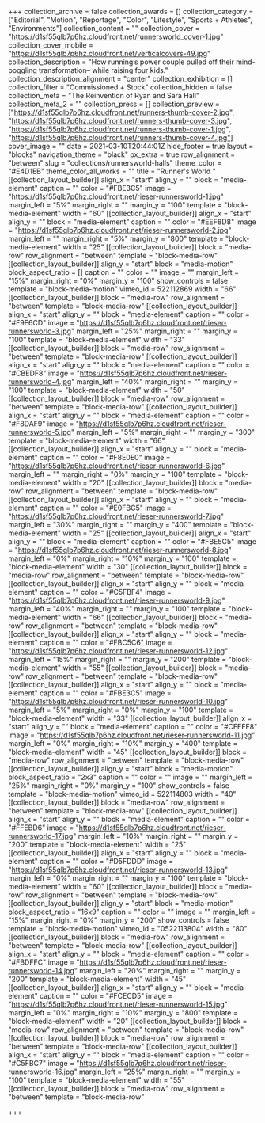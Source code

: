 +++
collection_archive = false
collection_awards = []
collection_category = ["Editorial", "Motion", "Reportage", "Color", "Lifestyle", "Sports + Athletes", "Environments"]
collection_content = ""
collection_cover = "https://d1sf55qlb7p6hz.cloudfront.net/runnersworld_cover-1.jpg"
collection_cover_mobile = "https://d1sf55qlb7p6hz.cloudfront.net/verticalcovers-49.jpg"
collection_description = "How running’s power couple pulled off their mind-boggling transformation– while raising four kids."
collection_description_alignment = "center"
collection_exhibition = []
collection_filter = "Commissioned + Stock"
collection_hidden = false
collection_meta = "The Reinvention of Ryan and Sara Hall"
collection_meta_2 = ""
collection_press = []
collection_preview = ["https://d1sf55qlb7p6hz.cloudfront.net/runners-thumb-cover-2.jpg", "https://d1sf55qlb7p6hz.cloudfront.net/runners-thumb-cover-3.jpg", "https://d1sf55qlb7p6hz.cloudfront.net/runners-thumb-cover-1.jpg", "https://d1sf55qlb7p6hz.cloudfront.net/runners-thumb-cover-4.jpg"]
cover_image = ""
date = 2021-03-10T20:44:01Z
hide_footer = true
layout = "blocks"
navigation_theme = "black"
px_extra = true
row_alignment = "between"
slug = "collections/runnersworld-halls"
theme_color = "#E4D1EB"
theme_color_all_works = ""
title = "Runner's World "
[[collection_layout_builder]]
align_x = "start"
align_y = ""
block = "media-element"
caption = ""
color = "#FBE3C5"
image = "https://d1sf55qlb7p6hz.cloudfront.net/rieser-runnersworld-1.jpg"
margin_left = "5%"
margin_right = ""
margin_y = "100"
template = "block-media-element"
width = "60"
[[collection_layout_builder]]
align_x = "start"
align_y = ""
block = "media-element"
caption = ""
color = "#EEF8D8"
image = "https://d1sf55qlb7p6hz.cloudfront.net/rieser-runnersworld-2.jpg"
margin_left = ""
margin_right = "5%"
margin_y = "800"
template = "block-media-element"
width = "25"
[[collection_layout_builder]]
block = "media-row"
row_alignment = "between"
template = "block-media-row"
[[collection_layout_builder]]
align_y = "start"
block = "media-motion"
block_aspect_ratio = []
caption = ""
color = ""
image = ""
margin_left = "15%"
margin_right = "0%"
margin_y = "100"
show_controls = false
template = "block-media-motion"
vimeo_id = 522112869
width = "66"
[[collection_layout_builder]]
block = "media-row"
row_alignment = "between"
template = "block-media-row"
[[collection_layout_builder]]
align_x = "start"
align_y = ""
block = "media-element"
caption = ""
color = "#F9E6CD"
image = "https://d1sf55qlb7p6hz.cloudfront.net/rieser-runnersworld-3.jpg"
margin_left = "25%"
margin_right = ""
margin_y = "100"
template = "block-media-element"
width = "33"
[[collection_layout_builder]]
block = "media-row"
row_alignment = "between"
template = "block-media-row"
[[collection_layout_builder]]
align_x = "start"
align_y = ""
block = "media-element"
caption = ""
color = "#CBEDF8"
image = "https://d1sf55qlb7p6hz.cloudfront.net/rieser-runnersworld-4.jpg"
margin_left = "40%"
margin_right = ""
margin_y = "100"
template = "block-media-element"
width = "50"
[[collection_layout_builder]]
block = "media-row"
row_alignment = "between"
template = "block-media-row"
[[collection_layout_builder]]
align_x = "start"
align_y = ""
block = "media-element"
caption = ""
color = "#F8DAF9"
image = "https://d1sf55qlb7p6hz.cloudfront.net/rieser-runnersworld-5.jpg"
margin_left = "5%"
margin_right = ""
margin_y = "300"
template = "block-media-element"
width = "66"
[[collection_layout_builder]]
align_x = "start"
align_y = ""
block = "media-element"
caption = ""
color = "#F8E0E0"
image = "https://d1sf55qlb7p6hz.cloudfront.net/rieser-runnersworld-6.jpg"
margin_left = ""
margin_right = "0%"
margin_y = "100"
template = "block-media-element"
width = "20"
[[collection_layout_builder]]
block = "media-row"
row_alignment = "between"
template = "block-media-row"
[[collection_layout_builder]]
align_x = "start"
align_y = ""
block = "media-element"
caption = ""
color = "#E0FBC5"
image = "https://d1sf55qlb7p6hz.cloudfront.net/rieser-runnersworld-7.jpg"
margin_left = "30%"
margin_right = ""
margin_y = "400"
template = "block-media-element"
width = "25"
[[collection_layout_builder]]
align_x = "start"
align_y = ""
block = "media-element"
caption = ""
color = "#FBE5C5"
image = "https://d1sf55qlb7p6hz.cloudfront.net/rieser-runnersworld-8.jpg"
margin_left = "0%"
margin_right = "10%"
margin_y = "100"
template = "block-media-element"
width = "30"
[[collection_layout_builder]]
block = "media-row"
row_alignment = "between"
template = "block-media-row"
[[collection_layout_builder]]
align_x = "start"
align_y = ""
block = "media-element"
caption = ""
color = "#C5FBF4"
image = "https://d1sf55qlb7p6hz.cloudfront.net/rieser-runnersworld-9.jpg"
margin_left = "40%"
margin_right = ""
margin_y = "100"
template = "block-media-element"
width = "66"
[[collection_layout_builder]]
block = "media-row"
row_alignment = "between"
template = "block-media-row"
[[collection_layout_builder]]
align_x = "start"
align_y = ""
block = "media-element"
caption = ""
color = "#FBC5C6"
image = "https://d1sf55qlb7p6hz.cloudfront.net/rieser-runnersworld-12.jpg"
margin_left = "15%"
margin_right = ""
margin_y = "200"
template = "block-media-element"
width = "55"
[[collection_layout_builder]]
block = "media-row"
row_alignment = "between"
template = "block-media-row"
[[collection_layout_builder]]
align_x = "start"
align_y = ""
block = "media-element"
caption = ""
color = "#FBE3C5"
image = "https://d1sf55qlb7p6hz.cloudfront.net/rieser-runnersworld-10.jpg"
margin_left = "5%"
margin_right = "0%"
margin_y = "100"
template = "block-media-element"
width = "33"
[[collection_layout_builder]]
align_x = "start"
align_y = ""
block = "media-element"
caption = ""
color = "#CFEFF8"
image = "https://d1sf55qlb7p6hz.cloudfront.net/rieser-runnersworld-11.jpg"
margin_left = "0%"
margin_right = "10%"
margin_y = "400"
template = "block-media-element"
width = "45"
[[collection_layout_builder]]
block = "media-row"
row_alignment = "between"
template = "block-media-row"
[[collection_layout_builder]]
align_y = "start"
block = "media-motion"
block_aspect_ratio = "2x3"
caption = ""
color = ""
image = ""
margin_left = "25%"
margin_right = "0%"
margin_y = "100"
show_controls = false
template = "block-media-motion"
vimeo_id = 522114803
width = "40"
[[collection_layout_builder]]
block = "media-row"
row_alignment = "between"
template = "block-media-row"
[[collection_layout_builder]]
align_x = "start"
align_y = ""
block = "media-element"
caption = ""
color = "#FFEBD6"
image = "https://d1sf55qlb7p6hz.cloudfront.net/rieser-runnersworld-17.jpg"
margin_left = "10%"
margin_right = ""
margin_y = "200"
template = "block-media-element"
width = "25"
[[collection_layout_builder]]
align_x = "start"
align_y = ""
block = "media-element"
caption = ""
color = "#D5FDDD"
image = "https://d1sf55qlb7p6hz.cloudfront.net/rieser-runnersworld-13.jpg"
margin_left = "0%"
margin_right = ""
margin_y = "100"
template = "block-media-element"
width = "60"
[[collection_layout_builder]]
block = "media-row"
row_alignment = "between"
template = "block-media-row"
[[collection_layout_builder]]
align_y = "start"
block = "media-motion"
block_aspect_ratio = "16x9"
caption = ""
color = ""
image = ""
margin_left = "15%"
margin_right = "0%"
margin_y = "200"
show_controls = false
template = "block-media-motion"
vimeo_id = "0522113804"
width = "80"
[[collection_layout_builder]]
block = "media-row"
row_alignment = "between"
template = "block-media-row"
[[collection_layout_builder]]
align_x = "start"
align_y = ""
block = "media-element"
caption = ""
color = "#FBDFFC"
image = "https://d1sf55qlb7p6hz.cloudfront.net/rieser-runnersworld-14.jpg"
margin_left = "20%"
margin_right = ""
margin_y = "200"
template = "block-media-element"
width = "45"
[[collection_layout_builder]]
align_x = "start"
align_y = ""
block = "media-element"
caption = ""
color = "#FCECD5"
image = "https://d1sf55qlb7p6hz.cloudfront.net/rieser-runnersworld-15.jpg"
margin_left = "0%"
margin_right = "10%"
margin_y = "800"
template = "block-media-element"
width = "20"
[[collection_layout_builder]]
block = "media-row"
row_alignment = "between"
template = "block-media-row"
[[collection_layout_builder]]
block = "media-row"
row_alignment = "between"
template = "block-media-row"
[[collection_layout_builder]]
align_x = "start"
align_y = ""
block = "media-element"
caption = ""
color = "#C5FBC7"
image = "https://d1sf55qlb7p6hz.cloudfront.net/rieser-runnersworld-16.jpg"
margin_left = "25%"
margin_right = ""
margin_y = "100"
template = "block-media-element"
width = "55"
[[collection_layout_builder]]
block = "media-row"
row_alignment = "between"
template = "block-media-row"

+++
